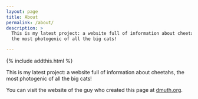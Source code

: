 ```yaml
---
layout: page
title: About
permalink: /about/
description: > 
  This is my latest project: a website full of information about cheetahs, 
  the most photogenic of all the big cats!

---
```


{% include addthis.html %}

This is my latest project: a website full of information about cheetahs, 
the most photogenic of all the big cats!

You can visit the website of the guy who created this page at [dmuth.org](http://www.dmuth.org/).


